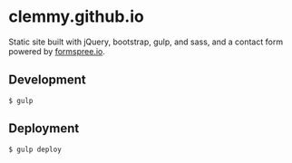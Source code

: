 # clemmy.github.io
Static site built with jQuery, bootstrap, gulp, and sass, and a contact form powered by [formspree.io](http://formspree.io/).

## Development
```$ gulp```

## Deployment
```$ gulp deploy```

